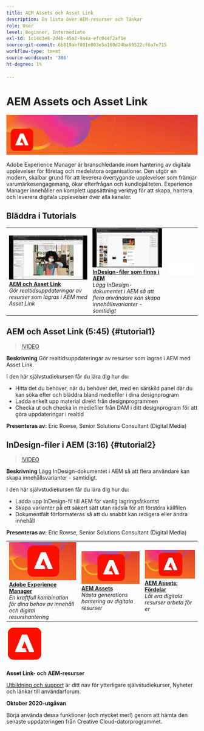 ```yaml
---
title: AEM Assets och Asset Link
description: En lista över AEM-resurser och länkar
role: User
level: Beginner, Intermediate
exl-id: 1c14d3e8-2d4b-45a2-9a4a-efc044f2af1e
source-git-commit: 6b819aef801e003e5a160d24ba69522cf6a7e715
workflow-type: tm+mt
source-wordcount: '386'
ht-degree: 1%

---
```


# AEM Assets och Asset Link

![Tutorial Hero Image](../assets/AEM.jpg)

Adobe Experience Manager är branschledande inom hantering av digitala upplevelser för företag och medelstora organisationer. Den utgör en modern, skalbar grund för att leverera övertygande upplevelser som främjar varumärkesengagemang, ökar efterfrågan och kundlojaliteten. Experience Manager innehåller en komplett uppsättning verktyg för att skapa, hantera och leverera digitala upplevelser över alla kanaler.

## Bläddra i Tutorials

<table style="table-layout:fixed">
<tr>
 <td>
   <a href="aem.md#tutorial1">
      <img alt="AEM och Asset Link" src="../assets/aem_assetlink_rowse_thumbnail.jpg" />
   </a>
    <div>
   <a href="aem.md#tutorial1"><strong>AEM och Asset Link</strong></a>
    </div>
    <em>Gör realtidsuppdateringar av resurser som lagras i AEM med Asset Link</em>
    <br>
  </td>
   <td>
   <a href="aem.md#tutorial2">
      <img alt="InDesign-filer som finns i AEM" src="../assets/InDesign-Files-Hosten-in-AEM.jpg" />
   </a>
    <div>
   <a href="aem.md#tutorial2"><strong>InDesign-filer som finns i AEM</strong></a>
    </div>
    <em>Lägg InDesign-dokumentet i AEM så att flera användare kan skapa innehållsvarianter - samtidigt</em>
    <br>
  </td>
  <td>
    <img alt="Mellanrum" src="../assets/Whitespacer.png" />
    <div>
    <br>
  </td>
</tr>
</table>

## AEM och Asset Link (5:45) {#tutorial1}

>[!VIDEO](https://video.tv.adobe.com/v/326828?hidetitle=true)

**Beskrivning**
Gör realtidsuppdateringar av resurser som lagras i AEM med Asset Link.

I den här självstudiekursen får du lära dig hur du:
* Hitta det du behöver, när du behöver det, med en särskild panel där du kan söka efter och bläddra bland mediefiler i dina designprogram
* Ladda enkelt upp material direkt från designprogrammen
* Checka ut och checka in mediefiler från DAM i ditt designprogram för att göra uppdateringar i realtid

**Presenteras av:**
Eric Rowse, Senior Solutions Consultant (Digital Media)

## InDesign-filer i AEM (3:16) {#tutorial2}

>[!VIDEO](https://video.tv.adobe.com/v/326829?hidetitle=true)

**Beskrivning**
Lägg InDesign-dokumentet i AEM så att flera användare kan skapa innehållsvarianter - samtidigt.

I den här självstudiekursen får du lära dig hur du:
* Ladda upp InDesign-fil till AEM för vanlig lagringsåtkomst
* Skapa varianter på ett säkert sätt utan rädsla för att förstöra källfilen
* Dokumentfält förformateras så att du snabbt kan redigera eller ändra innehåll

**Presenteras av:**
Eric Rowse, Senior Solutions Consultant (Digital Media)

<table style="table-layout:fixed">
<tr>
 <td>
   <a href="https://www.adobe.com/marketing/experience-manager.html">
      <img alt="Adobe Experience Manager" src="../assets/AEM_Thumbnail.jpg" />
   </a>
    <div>
   <a href="https://www.adobe.com/marketing/experience-manager.html"><strong>Adobe Experience Manager</strong></a>
    </div>
    <em>En kraftfull kombination för dina behov av innehåll och digital resurshantering</em>
    <br>
  </td>
  <td>
   <a href="https://www.adobe.com/marketing/experience-manager-assets.html">
      <img alt="InDesign Server: Hitta en partner" src="../assets/AEM_Thumbnail.jpg" />
   </a>
    <div>
   <a href="https://www.adobe.com/marketing/experience-manager-assets.html"><strong>AEM Assets</strong></a>
    </div>
    <em>Nästa generations hantering av digitala resurser</em>
    <br>
  </td>
  <td>
   <a href="https://www.adobe.com/marketing/experience-manager-assets/benefits.html">
      <img alt="InDesign Server: Hitta en partner" src="../assets/AEM_Thumbnail.jpg" />
   </a>
    <div>
   <a href="https://www.adobe.com/marketing/experience-manager-assets/benefits.html"><strong>AEM Assets: Fördelar</strong></a>
    </div>
    <em>Låt era digitala resurser arbeta för er</em>
    <br>
  </td>
</tr>
</table>

![AEM-logotyp](../assets/aem_appicon_noshadow_96.png)

**Asset Link- och AEM-resurser**

[Utbildning och support](https://helpx.adobe.com/support/experience-manager.html) är ditt nav för ytterligare självstudiekurser, Nyheter och länkar till användarforum.

**Oktober 2020-utgåvan**

Börja använda dessa funktioner (och mycket mer!) genom att hämta den senaste uppdateringen från Creative Cloud-datorprogrammet.
